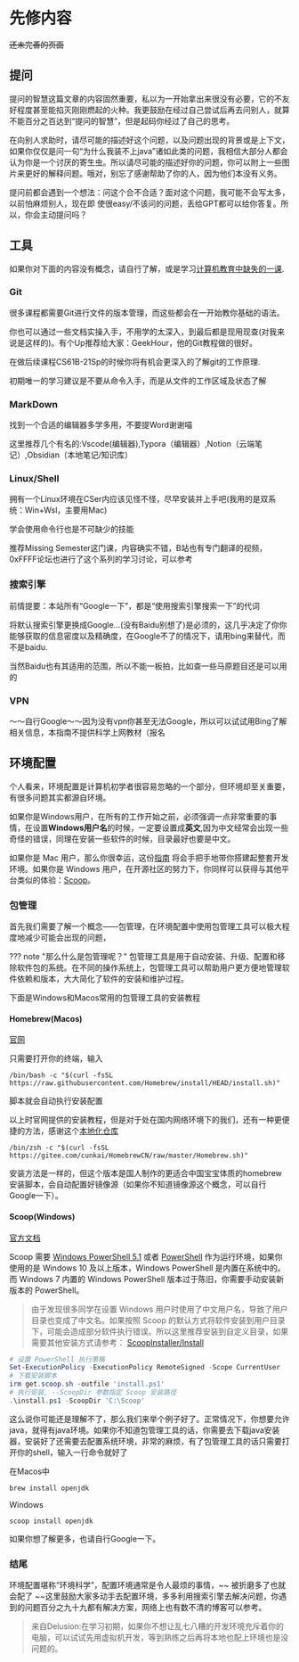 # 先修内容

~~还未完善的页面~~

## 提问
提问的智慧这篇文章的内容固然重要，私以为一开始拿出来很没有必要，它的不友好程度甚至能掐灭刚刚燃起的火种。我更鼓励在经过自己尝试后再去问别人，就算不能百分之百达到“提问的智慧”，但是起码你经过了自己的思考。

在向别人求助时，请尽可能的描述好这个问题，以及问题出现的背景或是上下文，如果你仅仅是问一句“为什么我装不上java”诸如此类的问题，我相信大部分人都会认为你是一个讨厌的寄生虫。所以请尽可能的描述好你的问题，你可以附上一些图片来更好的解释问题。哦对，别忘了感谢帮助了你的人，因为他们本没有义务。

提问前都会遇到一个想法：问这个合不合适？面对这个问题，我可能不会写太多，以前怕麻烦别人，现在即  使很easy/不该问的问题，丢给GPT都可以给你答复。所以，你会主动提问吗？

## 工具

如果你对下面的内容没有概念，请自行了解，或是学习[计算机教育中缺失的一课](https://missing-semester-cn.github.io).

### Git
很多课程都需要Git进行文件的版本管理，而这些都会在一开始教你基础的语法。

你也可以通过一些文档实操入手，不用学的太深入，到最后都是现用现查(对我来说是这样的)。有个Up推荐给大家：GeekHour，他的Git教程做的很好。

在做后续课程CS61B-21Sp的时候你将有机会更深入的了解git的工作原理.

初期唯一的学习建议是不要从命令入手，而是从文件的工作区域及状态了解

### MarkDown
找到一个合适的编辑器多学多用，不要提Word谢谢喵

这里推荐几个有名的:Vscode(编辑器),Typora（编辑器）,Notion（云端笔记）,Obsidian（本地笔记/知识库）

### Linux/Shell
拥有一个Linux环境在CSer内应该见怪不怪，尽早安装并上手吧(我用的是双系统：Win+Wsl，主要用Mac)

学会使用命令行也是不可缺少的技能

推荐Missing Semester这门课，内容确实不错，B站也有专门翻译的视频，0xFFFF论坛也进行了这个系列的学习讨论，可以参考

### 搜索引擎
前情提要：本站所有“Google一下”，都是“使用搜索引擎搜索一下”的代词

将默认搜索引擎更换成Google...(没有Baidu别想了)是必须的，这几乎决定了你你能够获取的信息密度以及精确度，在Google不了的情况下，请用bing来替代，而不是baidu.

当然Baidu也有其适用的范围，所以不能一板拍，比如查一些马原题目还是可以用的

### VPN

～～自行Google～～因为没有vpn你甚至无法Google，所以可以试试用Bing了解相关信息，本指南不提供科学上网教材（报名

## 环境配置

个人看来，环境配置是计算机初学者很容易忽略的一个部分，但环境却至关重要，有很多问题其实都源自环境。

如果你是Windows用户，在所有的工作开始之前，必须强调一点非常重要的事情，在设置**Windows用户名**的时候，一定要设置成**英文**,因为中文经常会出现一些奇怪的错误，同理在安装一些软件的时候，目录最好也要是中文。

如果你是 Mac 用户，那么你很幸运，这份[指南](https://sourabhbajaj.com/mac-setup/) 将会手把手地带你搭建起整套开发环境。如果你是 Windows 用户，在开源社区的努力下，你同样可以获得与其他平台类似的体验：[Scoop](https://github.com/ScoopInstaller/Scoop)。

### 包管理

首先我们需要了解一个概念——包管理，在环境配置中使用包管理工具可以极大程度地减少可能会出现的问题，

??? note "那么什么是包管理呢？"
    包管理工具是用于自动安装、升级、配置和移除软件包的系统。在不同的操作系统上，包管理工具可以帮助用户更方便地管理软件依赖和版本，大大简化了软件的安装和维护过程。

下面是Windows和Macos常用的包管理工具的安装教程
#### Homebrew(Macos)

[官网](https://brew.sh)

只需要打开你的终端，输入

```shell
/bin/bash -c "$(curl -fsSL https://raw.githubusercontent.com/Homebrew/install/HEAD/install.sh)"
```

脚本就会自动执行安装配置

以上时官网提供的安装教程，但是对于处在国内网络环境下的我们，还有一种更便捷的方法，感谢这个[本地化仓库](https://github.com/cunkai/HomebrewCN)

```shell
/bin/zsh -c "$(curl -fsSL https://gitee.com/cunkai/HomebrewCN/raw/master/Homebrew.sh)"
```

安装方法是一样的，但这个版本是国人制作的更适合中国宝宝体质的homebrew安装脚本，会自动配置好镜像源（如果你不知道镜像源这个概念，可以自行Google一下）。

#### Scoop(Windows)

[官方文档](https://github.com/ScoopInstaller/Scoop)

Scoop 需要 [Windows PowerShell 5.1](https://aka.ms/wmf5download) 或者 [PowerShell](https://aka.ms/powershell) 作为运行环境，如果你使用的是 Windows 10 及以上版本，Windows PowerShell 是内置在系统中的。而 Windows 7 内置的 Windows PowerShell 版本过于陈旧，你需要手动安装新版本的 PowerShell。

> 由于发现很多同学在设置 Windows 用户时使用了中文用户名，导致了用户目录也变成了中文名。如果按照 Scoop 的默认方式将软件安装到用户目录下，可能会造成部分软件执行错误。所以这里推荐安装到自定义目录，如果需要其他安装方式请参考： [ScoopInstaller/Install](https://github.com/ScoopInstaller/Install)

```powershell
# 设置 PowerShell 执行策略
Set-ExecutionPolicy -ExecutionPolicy RemoteSigned -Scope CurrentUser
# 下载安装脚本
irm get.scoop.sh -outfile 'install.ps1'
# 执行安装, --ScoopDir 参数指定 Scoop 安装路径
.\install.ps1 -ScoopDir 'C:\Scoop'
```

这么说你可能还是理解不了，那么我们来举个例子好了。正常情况下，你想要允许java，就得有java环境。如果你不知道包管理工具的话，你需要去下载java安装器，安装好了还需要去配置系统环境，非常的麻烦，有了包管理工具的话只需要打开你的shell，输入一行命令就好了

在Macos中
```shell
brew install openjdk
```

Windows
```shell
scoop install openjdk
```

如果你想了解更多，也请自行Google一下。

### 结尾

环境配置堪称“环境科学”，配置环境通常是令人最烦的事情，~~ 被折磨多了也就会配了 ~~这里鼓励大家多动手去配置环境，多多利用搜索引擎去解决问题，你遇到的问题百分之九十九都有解决方案，网络上也有数不清的博客可以参考。

>来自Delusion:在学习初期，如果你不想让乱七八糟的开发环境充斥着你的电脑，可以试试先用虚拟机开发，等到熟练之后再将本地也配上环境也是没问题的。